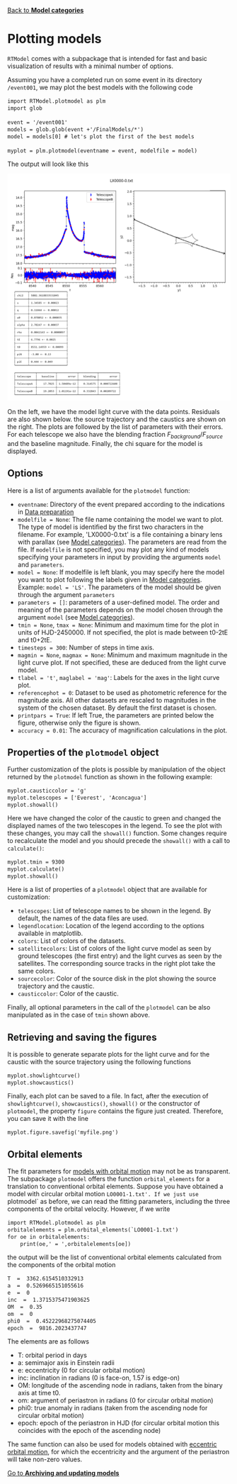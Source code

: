 [Back to **Model categories**](ModelCategories.md)

# Plotting models

`RTModel` comes with a subpackage that is intended for fast and basic visualization of results with a minimal number of options.

Assuming you have a completed run on some event in its directory `/event001`, we may plot the best models with the following code

```
import RTModel.plotmodel as plm
import glob

event = '/event001'
models = glob.glob(event +'/FinalModels/*')
model = models[0] # let's plot the first of the best models

myplot = plm.plotmodel(eventname = event, modelfile = model)
```

The output will look like this

<img src="figs/plotmodel_fig1.png" width = 900>

On the left, we have the model light curve with the data points. Residuals are also shown below. the source trajectory and the caustics are shown on the right. The plots are followed by the list of parameters with their errors. For each telescope we also have the blending fraction $F_{background}/F_{source}$ and the baseline magnitude. Finally, the chi square for the model is displayed.

## Options

Here is a list of arguments available for the `plotmodel` function:
- `eventname`: Directory of the event prepared according to the indications in [Data preparation](DataPreparation.md)
- `modelfile = None`: The file name containing the model we want to plot. The type of model is identified by the first two characters in the filename. For example, 'LX0000-0.txt' is a file containing a binary lens with parallax (see [Model categories](ModelCategories.md)). The parameters are read from the file. If `modelfile` is not specified, you may plot any kind of models specifying your parameters in input by providing the arguments `model` and `parameters`.
- `model = None`: If modelfile is left blank, you may specify here the model you want to plot following the labels given in [Model categories](ModelCategories.md). Example: `model = 'LS'`. The parameters of the model should be given through the argument `parameters`
- `parameters = []`: parameters of a user-defined model. The order and meaning of the parameters depends on the model chosen through the argument `model` (see [Model categories](ModelCategories.md)).
- `tmin = None`, `tmax = None`: Minimum and maximum time for the plot in units of HJD-2450000. If not specified, the plot is made between t0-2tE and t0+2tE.
- `timesteps = 300`: Number of steps in time axis.
- `magmin = None`, `magmax = None`: Minimum and maximum magnitude in the light curve plot. If not specified, these are deduced from the light curve model.
- `tlabel = 't'`, `maglabel = 'mag'`: Labels for the axes in the light curve plot.
- `referencephot = 0`: Dataset to be used as photometric reference for the magnitude axis. All other datasets are rescaled to magnitudes in the system of the chosen dataset. By default the first dataset is chosen.
- `printpars = True`: If left True, the parameters are printed below the figure, otherwise only the figure is shown.
- `accuracy = 0.01`: The accuracy of magnification calculations in the plot.

## Properties of the ```plotmodel``` object

Further customization of the plots is possible by manipulation of the object returned by the `plotmodel` function as shown in the following example:

```
myplot.causticcolor = 'g'
myplot.telescopes = ['Everest', 'Aconcagua']
myplot.showall()
```

Here we have changed the color of the caustic to green and changed the displayed names of the two telescopes in the legend. To see the plot with these changes, you may call the `showall()` function. Some changes require to recalculate the model and you should precede the `showall()` with a call to `calculate()`:

```
myplot.tmin = 9300
myplot.calculate()
myplot.showall()
```

Here is a list of properties of a `plotmodel` object that are available for customization:
- `telescopes`: List of telescope names to be shown in the legend. By default, the names of the data files are used.
- `legendlocation`: Location of the legend according to the options available in matplotlib.
- `colors`: List of colors of the datasets.
- `satellitecolors`: List of colors of the light curve model as seen by ground telescopes (the first entry) and the light curves as seen by the satellites. The corresponding source tracks in the right plot take the same colors.
- `sourcecolor`: Color of the source disk in the plot showing the source trajectory and the caustic.
- `causticcolor`: Color of the caustic.

Finally, all optional parameters in the call of the `plotmodel` can be also manipulated as in the case of `tmin` shown above.

## Retrieving and saving the figures

It is possible to generate separate plots for the light curve and for the caustic with the source trajectory using the following functions

```
myplot.showlightcurve()
myplot.showcaustics()
```

Finally, each plot can be saved to a file. In fact, after the execution of `showlightcurve()`, `showcaustics()`, `showall()` or the constructor of `plotmodel`, the property `figure` contains the figure just created. Therefore, you can save it with the line

```
myplot.figure.savefig('myfile.png')
```

## Orbital elements

The fit parameters for [models with orbital motion](ModelCategories.md) may not be as transparent. The subpackage `plotmodel` offers the function `orbital_elements` for a translation to conventional orbital elements. Suppose you have obtained a model with circular orbital motion `LO0001-1.txt'. If we just use `plotmodel` as before, we can read the fitting parameters, including the three components of the orbital velocity. However, if we write

```
import RTModel.plotmodel as plm
orbitalelements = plm.orbital_elements(`LO0001-1.txt')
for oe in orbitalelements:
    print(oe,' = ',orbitalelements[oe])
```

the output will be the list of conventional orbital elements calculated from the components of the orbital motion

```
T  =  3362.6154510332913
a  =  0.5269665151055616
e  =  0
inc  =  1.3715375471903625
OM  =  0.35
om  =  0
phi0  =  0.45222968275074405
epoch  =  9816.2023437747
```

The elements are as follows
- T: orbital period in days
- a: semimajor axis in Einstein radii
- e: eccentricity (0 for circular orbital motion)
- inc: inclination in radians (0 is face-on, 1.57 is edge-on)
- OM: longitude of the ascending node in radians, taken from the binary axis at time t0.
- om: argument of periastron in radians (0 for circular orbital motion)
- phi0: true anomaly in radians (taken from the ascending node for circular orbital motion)
- epoch: epoch of the periastron in HJD (for circular orbital motion this coincides with the epoch of the ascending node)

The same function can also be used for models obtained with [eccentric orbital motion](ModelCategories.md), for which the eccentricity and the argument of the periastron will take non-zero values. 

[Go to **Archiving and updating models**](Archive.md)
